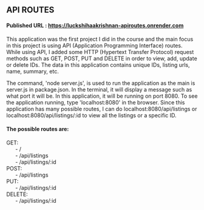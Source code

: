 ## API ROUTES

#### Published URL : https://luckshihaakrishnan-apiroutes.onrender.com

This application was the first project I did in the course and the main focus in this project is using API (Application Programming Interface) routes. While using API, I added some HTTP (Hypertext Transfer Protocol) request methods such as GET, POST, PUT and DELETE in order to view, add, update or delete IDs. The data in this application contains unique IDs, listing urls, name, summary, etc.

The command, 'node server.js', is used to run the application as the main is server.js in package.json. In the terminal, it will display a message such as what port it will be. In this application, it will be running on port 8080. To see the application running, type 'localhost:8080' in the browser. Since this application has many possible routes, I can do localhost:8080/api/listings or localhost:8080/api/listings/:id to view all the listings or a specific ID.

  #### The possible routes are:
  GET: <br/>
  &nbsp; &nbsp; &nbsp; - /  <br/>
  &nbsp; &nbsp; &nbsp; - /api/listings <br/>
  &nbsp; &nbsp; &nbsp; - /api/listings/:id  <br/>
  POST: <br/>
  &nbsp; &nbsp; &nbsp; - /api/listings <br/>
  PUT: <br/>
  &nbsp; &nbsp; &nbsp; - /api/listings/:id <br/>
  DELETE: <br/>
  &nbsp; &nbsp; &nbsp; - /api/listings/:id  <br/>
